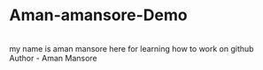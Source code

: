 # Aman-amansore-Demo
<br>
my name  is aman mansore here for learning how to work on github
<br>
Author - Aman Mansore
